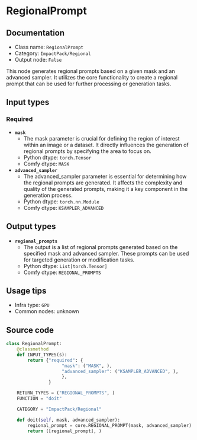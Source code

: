 # RegionalPrompt
## Documentation
- Class name: `RegionalPrompt`
- Category: `ImpactPack/Regional`
- Output node: `False`

This node generates regional prompts based on a given mask and an advanced sampler. It utilizes the core functionality to create a regional prompt that can be used for further processing or generation tasks.
## Input types
### Required
- **`mask`**
    - The mask parameter is crucial for defining the region of interest within an image or a dataset. It directly influences the generation of regional prompts by specifying the area to focus on.
    - Python dtype: `torch.Tensor`
    - Comfy dtype: `MASK`
- **`advanced_sampler`**
    - The advanced_sampler parameter is essential for determining how the regional prompts are generated. It affects the complexity and quality of the generated prompts, making it a key component in the generation process.
    - Python dtype: `torch.nn.Module`
    - Comfy dtype: `KSAMPLER_ADVANCED`
## Output types
- **`regional_prompts`**
    - The output is a list of regional prompts generated based on the specified mask and advanced sampler. These prompts can be used for targeted generation or modification tasks.
    - Python dtype: `List[torch.Tensor]`
    - Comfy dtype: `REGIONAL_PROMPTS`
## Usage tips
- Infra type: `GPU`
- Common nodes: unknown


## Source code
```python
class RegionalPrompt:
    @classmethod
    def INPUT_TYPES(s):
        return {"required": {
                     "mask": ("MASK", ),
                     "advanced_sampler": ("KSAMPLER_ADVANCED", ),
                     },
                }

    RETURN_TYPES = ("REGIONAL_PROMPTS", )
    FUNCTION = "doit"

    CATEGORY = "ImpactPack/Regional"

    def doit(self, mask, advanced_sampler):
        regional_prompt = core.REGIONAL_PROMPT(mask, advanced_sampler)
        return ([regional_prompt], )

```
